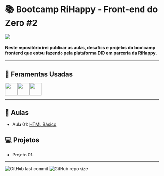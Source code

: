 # 📚 Bootcamp RiHappy - Front-end do Zero #2
<a href="https://web.dio.me/track/344ed0bb-de0d-430f-b767-fd3c5a985724"><img src="https://assets.dio.me/xUpTrGB98-lIvLVpootdVjHzR4sL-nJB-GdciZyqUIY/f:webp/h:120/q:80/L3RyYWNrcy84YWYxOGIxMi1iNmY1LTRiZmYtOTIwNC1iYzU0ZjRkNjJiN2IucG5n"></a>
#### Neste repositório irei publicar as aulas, desafios e projetos do bootcamp frontend que estou fazendo pela plataforma DIO em parceria da RiHappy.
---
## 🔨 Feramentas Usadas
<img src="https://cdn.jsdelivr.net/gh/devicons/devicon@latest/icons/html5/html5-original-wordmark.svg" width="40" height="40"/><img src="https://cdn.jsdelivr.net/gh/devicons/devicon@latest/icons/css3/css3-original.svg" width="40" height="40" /><img src="https://cdn.jsdelivr.net/gh/devicons/devicon@latest/icons/javascript/javascript-original.svg" width="40" height="40" />

---

## 📘 Aulas
- Aula 01: [HTML Básico](https://github.com/jandersonhp/Bootcamp-RiHappyFront/tree/main/Aulas/estrutBas)

## 💻 Projetos
- Projeto 01: 

---

![GitHub last commit](https://img.shields.io/github/last-commit/jandersonhp/Bootcamp-RiHappyFront)
![GitHub repo size](https://img.shields.io/github/repo-size/jandersonhp/Bootcamp-RiHappyFront)